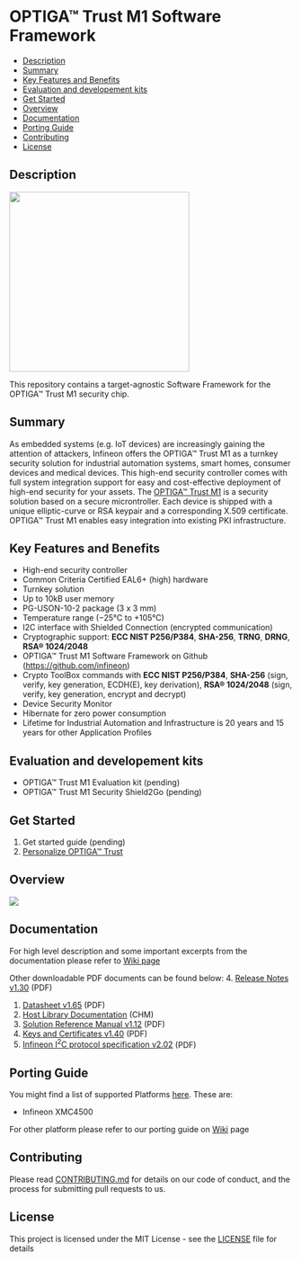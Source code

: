 # OPTIGA&trade; Trust M1 Software Framework

[tocstart]: # (toc start)

* [Description](#description)
* [Summary](#summary)
* [Key Features and Benefits](#key_features_and_benefits)
* [Evaluation and developement kits](#evaluation_development_kits)
* [Get Started](#get_started)
* [Overview](#oveview)
* [Documentation](#documentation)
* [Porting Guide](#porting_guide)
* [Contributing](#contributing)
* [License](#license)

[tocend]: # (toc end)

## <a name="description"></a>Description

<img src="https://github.com/Infineon/Assets/blob/master/Pictures/optiga_trust_m_uson10.png" width="320">

This repository contains a target-agnostic Software Framework for the OPTIGA™ Trust M1 security chip.

## <a name="summary"></a>Summary
As embedded systems (e.g. IoT devices) are increasingly gaining the attention of attackers, Infineon offers the OPTIGA™ Trust M1 as a turnkey security solution for industrial automation systems, smart homes, consumer devices and medical devices. This high-end security controller comes with full system integration support for easy and cost-effective deployment of high-end security for your assets.
The [OPTIGA™ Trust M1](documents/OPTIGA_Trust_M1_Datasheet_v1.65.pdf) is a security solution based on a secure microntroller. Each device is shipped with a unique elliptic-curve or RSA keypair and a corresponding X.509 certificate.
OPTIGA™ Trust M1 enables easy integration into existing PKI infrastructure.

## <a name="key_features_and_benefits"></a>Key Features and Benefits
* High-end security controller
* Common Criteria Certified EAL6+ (high) hardware
* Turnkey solution
* Up to 10kB user memory
* PG-USON-10-2 package (3 x 3 mm)
* Temperature range (−25°C to +105°C)
* I2C interface with Shielded Connection (encrypted communication)
* Cryptographic support: **ECC NIST P256/P384**, **SHA-256**, **TRNG**, **DRNG**, **RSA® 1024/2048**
* OPTIGA™ Trust M1 Software Framework on Github (https://github.com/infineon)
* Crypto ToolBox commands with **ECC NIST P256/P384**, **SHA-256** (sign, verify, key generation, ECDH(E), key
derivation), **RSA® 1024/2048** (sign, verify, key generation, encrypt and decrypt)
* Device Security Monitor
* Hibernate for zero power consumption
* Lifetime for Industrial Automation and Infrastructure is 20 years and 15 years for other Application Profiles  

## <a name="evaluation_development_kits"></a>Evaluation and developement kits
* OPTIGA™ Trust M1 Evaluation kit (pending)
* OPTIGA™ Trust M1 Security Shield2Go (pending)

## <a name="get_started"></a>Get Started
1. Get started guide (pending)
1. [Personalize OPTIGA™ Trust](https://github.com/Infineon/personalize-optiga-trust)

## <a name="oveview"></a>Overview

![](https://github.com/Infineon/Assets/blob/master/Pictures/optiga_trust_m_system_block_diagram.jpg)

## <a name="documentation"></a>Documentation
For high level description and some important excerpts from the documentation please refer to [Wiki page](https://github.com/Infineon/optiga-trust-m/wiki)

Other downloadable PDF documents can be found below:
4. [Release Notes v1.30](documents/OPTIGA_Trust_M1_Release_Notes_v1.30.pdf) (PDF)
1. [Datasheet v1.65](documents/OPTIGA_Trust_M1_Datasheet_v1.65.pdf) (PDF)
2. [Host Library Documentation](documents/OPTIGA_Trust_M1_Host_Library_Documentation.chm) (CHM)
3. [Solution Reference Manual v1.12](documents/OPTIGA_Trust_M1_Solution_Reference_Manual_v1.12.pdf) (PDF)
3. [Keys and Certificates v1.40](documents/OPTIGA_Trust_M1_Keys_And_Certificates_v1.40.pdf) (PDF)
4. [Infineon I<sup>2</sup>C protocol specification v2.02](documents/Infineon_I2C_Protocol_v2.02.pdf) (PDF)

## <a name="porting_guide"></a>Porting Guide
You might find a list of supported Platforms [here](pal). These are:
* Infineon XMC4500

For other platform please refer to our porting guide on [Wiki](https://github.com/Infineon/optiga-trust-m/wiki/Porting-Guide) page

## <a name="contributing"></a>Contributing

Please read [CONTRIBUTING.md](CONTRIBUTING.md) for details on our code of conduct, and the process for submitting pull requests to us.

## <a name="license"></a>License
This project is licensed under the MIT License - see the [LICENSE](LICENSE) file for details
